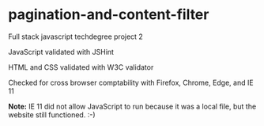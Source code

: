 # pagination-and-content-filter
Full stack javascript techdegree project 2

JavaScript validated with JSHint

HTML and CSS validated with W3C validator

Checked for cross browser comptability with Firefox, Chrome, Edge, and IE 11

**Note:** IE 11 did not allow JavaScript to run because it was a local file, but the website still functioned. :-)